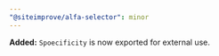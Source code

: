 ```yaml
---
"@siteimprove/alfa-selector": minor
---
```


**Added:** `Spoecificity` is now exported for external use.

